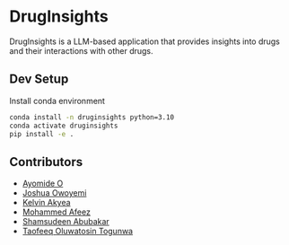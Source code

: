 # DrugInsights

DrugInsights is a LLM-based application that provides insights into drugs and their interactions with other drugs.

## Dev Setup

Install conda environment

```bash
conda install -n druginsights python=3.10
conda activate druginsights
pip install -e .
```

## Contributors

- [Ayomide O](https://github.com/Ayomidejoe)
- [Joshua Owoyemi](https://toluwajosh.github.io/)
- [Kelvin Akyea](https://github.com/khelvyn80)
- [Mohammed Afeez](https://github.com/NKASG)
- [Shamsudeen Abubakar](https://github.com/har-booh)
- [Taofeeq Oluwatosin Togunwa](https://linkedin.com/in/taofeeq-togunwa-2a7690184)
